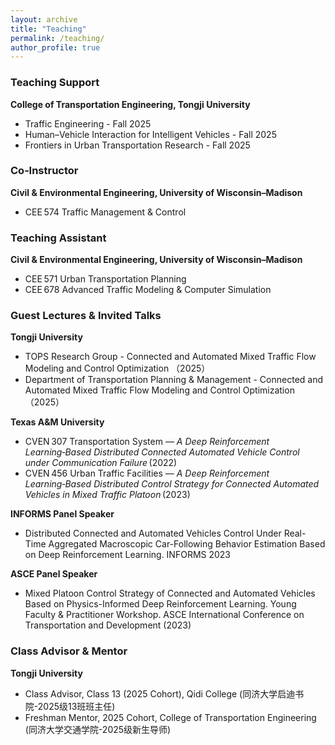 ```yaml
---
layout: archive
title: "Teaching"
permalink: /teaching/
author_profile: true
---
```


### Teaching Support  
**College of Transportation Engineering, Tongji University**
- Traffic Engineering - Fall 2025  
- Human–Vehicle Interaction for Intelligent Vehicles - Fall 2025
- Frontiers in Urban Transportation Research - Fall 2025

### Co‑Instructor  
**Civil & Environmental Engineering, University of Wisconsin–Madison**
- CEE 574 Traffic Management & Control

### Teaching Assistant  
**Civil & Environmental Engineering, University of Wisconsin–Madison**
- CEE 571 Urban Transportation Planning  
- CEE 678 Advanced Traffic Modeling & Computer Simulation

### Guest Lectures & Invited Talks 
**Tongji University**
- TOPS Research Group - Connected and Automated Mixed Traffic Flow Modeling and Control Optimization （2025）
- Department of Transportation Planning & Management - Connected and Automated Mixed Traffic Flow Modeling and Control Optimization（2025）
  
**Texas A&M University**
- CVEN 307 Transportation System — *A Deep Reinforcement Learning‑Based Distributed Connected Automated Vehicle Control under Communication Failure* (2022)  
- CVEN 456 Urban Traffic Facilities — *A Deep Reinforcement Learning‑Based Distributed Control Strategy for Connected Automated Vehicles in Mixed Traffic Platoon* (2023)

**INFORMS Panel Speaker**
- Distributed Connected and Automated Vehicles Control Under Real-Time Aggregated Macroscopic Car-Following Behavior Estimation Based on Deep Reinforcement Learning. INFORMS 2023
  
**ASCE Panel Speaker**
- Mixed Platoon Control Strategy of Connected and Automated Vehicles Based on Physics-Informed Deep Reinforcement Learning. Young Faculty & Practitioner Workshop. ASCE International Conference on Transportation and Development (2023)

### Class Advisor & Mentor
**Tongji University**
- Class Advisor, Class 13 (2025 Cohort), Qidi College (同济大学启迪书院-2025级13班班主任)  
- Freshman Mentor, 2025 Cohort, College of Transportation Engineering (同济大学交通学院-2025级新生导师)
